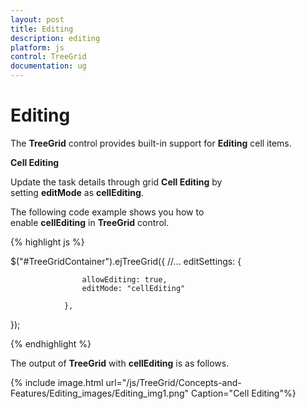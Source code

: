 ```yaml
---
layout: post
title: Editing
description: editing
platform: js
control: TreeGrid
documentation: ug
---
```


# Editing

The **TreeGrid** control provides built-in support for **Editing** cell items. 

**Cell Editing**

Update the task details through grid **Cell Editing** by setting **editMode** as **cellEditing**.

The following code example shows you how to enable **cellEditing** in **TreeGrid** control.

{% highlight js %}

$("#TreeGridContainer").ejTreeGrid({
                //...
                editSettings: {

                    allowEditing: true,
                    editMode: "cellEditing"

                },
});


{% endhighlight %}



The output of **TreeGrid** with **cellEditing** is as follows.

{% include image.html url="/js/TreeGrid/Concepts-and-Features/Editing_images/Editing_img1.png" Caption="Cell Editing"%}

